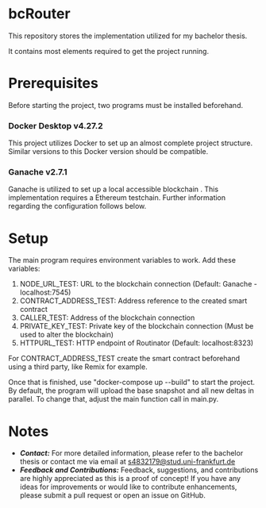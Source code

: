 # bcRouter
This repository stores the implementation utilized for my bachelor thesis.

It contains most elements required to get the project running.

# Prerequisites

Before starting the project, two programs must be installed beforehand.

### Docker Desktop  v4.27.2
This project utilizes Docker to set up an almost complete project structure.
Similar versions to this Docker version should be compatible.

### Ganache v2.7.1
Ganache is utilized to set up a local accessible blockchain .
This implementation requires a Ethereum testchain.
Further information regarding the configuration follows below.
# Setup
The main program requires environment variables to work.
Add these variables:

1. NODE_URL_TEST: URL to the blockchain connection (Default: Ganache - localhost:7545)
2. CONTRACT_ADDRESS_TEST: Address reference to the created smart contract
3. CALLER_TEST: Address of the blockchain connection
4. PRIVATE_KEY_TEST: Private key of the blockchain connection (Must be used to alter the blockchain)
5. HTTPURL_TEST: HTTP endpoint of Routinator (Default: localhost:8323)


For CONTRACT_ADDRESS_TEST create the smart contract beforehand using a third party, like Remix for example.

Once that is finished, use "docker-compose up --build" to start the project.
By default, the program will upload the base snapshot and all new deltas in parallel.
To change that, adjust the main function call in main.py.
# Notes
* **_Contact:_** For more detailed information, please refer to the bachelor thesis or contact me via email at s4832179@stud.uni-frankfurt.de
* **_Feedback and Contributions:_** Feedback, suggestions, and contributions are highly appreciated as this is a proof of concept! 
If you have any ideas for improvements or would like to contribute enhancements, please submit a pull request or open an issue on GitHub.